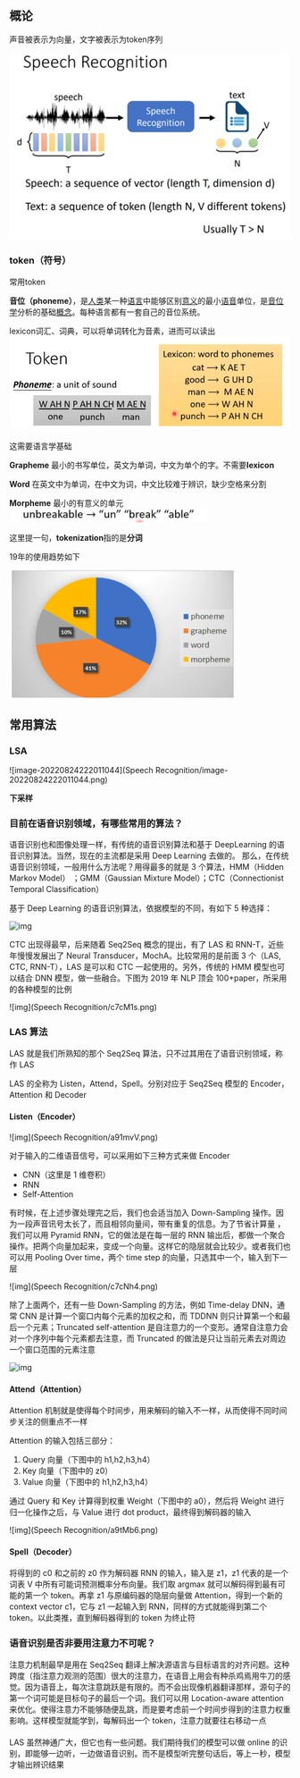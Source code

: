 ## 概论

声音被表示为向量，文字被表示为token序列

<img src="Speech Recognition/image-20220824212146636.png" alt="image-20220824212146636" style="zoom: 67%；" />

### token（符号）

常用token

**音位（phoneme）**，是[人类](https://baike.baidu.com/item/人类/31910)某一种[语言](https://baike.baidu.com/item/语言/72744)中能够区别[意义](https://baike.baidu.com/item/意义/2581536)的最小[语音](https://baike.baidu.com/item/语音/6140117)单位，是[音位学](https://baike.baidu.com/item/音位学/6930660)分析的基础[概念](https://baike.baidu.com/item/概念/829047)。每种语言都有一套自己的音位系统。

lexicon词汇、词典，可以将单词转化为音素，进而可以读出<img src="Speech Recognition/image-20220824212709297.png" alt="image-20220824212709297" style="zoom:67%;" />

这需要语言学基础

**Grapheme** 最小的书写单位，英文为单词，中文为单个的字。不需要**lexicon**

**Word**  在英文中为单词，在中文为词，中文比较难于辨识，缺少空格来分割

**Morpheme** 最小的有意义的单元<img src="Speech Recognition/image-20220824213640805.png" alt="image-20220824213640805" style="zoom:67%;" />

这里提一句，**tokenization**指的是**分词**

19年的使用趋势如下

<img src="Speech Recognition/image-20220824214218650.png" alt="image-20220824214218650" style="zoom:50%;" />

## 常用算法

### LSA

![image-20220824222011044](Speech Recognition/image-20220824222011044.png)

**下采样**



### 目前在语音识别领域，有哪些常用的算法？

语音识别也和图像处理一样，有传统的语音识别算法和基于 DeepLearning 的语音识别算法。当然，现在的主流都是采用 Deep Learning 去做的。 那么，在传统语音识别领域，一般用什么方法呢？用得最多的就是 3 个算法，HMM（Hidden Markov Model） ；GMM（Gaussian Mixture Model）；CTC（Connectionist Temporal Classification）

基于 Deep Learning 的语音识别算法，依据模型的不同，有如下 5 种选择：

![img](https://z3.ax1x.com/2021/04/20/c7cnhQ.png#shadow)

CTC 出现得最早，后来随着 Seq2Seq 概念的提出，有了 LAS 和 RNN-T，近些年慢慢发展出了 Neural Transducer，MochA。比较常用的是前面 3 个（LAS, CTC, RNN-T），LAS 是可以和 CTC 一起使用的。另外，传统的 HMM 模型也可以结合 DNN 模型，做一些融合。下图为 2019 年 NLP 顶会 100+paper，所采用的各种模型的比例

![img](Speech Recognition/c7cM1s.png)



### LAS 算法

LAS 就是我们所熟知的那个 Seq2Seq 算法，只不过其用在了语音识别领域，称作 LAS

LAS 的全称为 Listen，Attend，Spell。分别对应于 Seq2Seq 模型的 Encoder，Attention 和 Decoder



#### Listen（Encoder）

![img](Speech Recognition/a91mvV.png)

对于输入的二维语音信号，可以采用如下三种方式来做 Encoder

- CNN（这里是 1 维卷积）
- RNN
- Self-Attention

有时候，在上述步骤处理完之后，我们也会适当加入 Down-Sampling 操作。因为一段声音讯号太长了，而且相邻向量间，带有重复的信息。为了节省计算量 ，我们可以用 Pyramid RNN，它的做法是在每一层的 RNN 输出后，都做一个聚合操作。把两个向量加起来，变成一个向量。这样它的隐层就会比较少。或者我们也可以用 Pooling Over time，两个 time step 的向量，只选其中一个，输入到下一层

![img](Speech Recognition/c7cNh4.png)

除了上面两个，还有一些 Down-Sampling 的方法，例如 Time-delay DNN，通常 CNN 是计算一个窗口内每个元素的加权之和，而 TDDNN 则只计算第一个和最后一个元素；Truncated self-attention 是自注意力的一个变形。通常自注意力会对一个序列中每个元素都去注意，而 Truncated 的做法是只让当前元素去对周边一个窗口范围的元素注意

![img](https://s1.ax1x.com/2020/07/26/a98RAg.png#shadow)



#### Attend（Attention）

Attention 机制就是使得每个时间步，用来解码的输入不一样，从而使得不同时间步关注的侧重点不一样

Attention 的输入包括三部分：

1. Query 向量（下图中的 h1,h2,h3,h4）
2. Key 向量（下图中的 z0）
3. Value 向量（下图中的 h1,h2,h3,h4）

通过 Query 和 Key 计算得到权重 Weight（下图中的 a0），然后将 Weight 进行归一化操作之后，与 Value 进行 dot product，最终得到解码器的输入

![img](Speech Recognition/a9tMb6.png)





#### Spell（Decoder）

将得到的 c0 和之前的 z0 作为解码器 RNN 的输入，输入是 z1，z1 代表的是一个词表 V 中所有可能词预测概率分布向量。我们取 argmax 就可以解码得到最有可能的第一个 token。再拿 z1 与原编码器的隐层向量做 Attention，得到一个新的 context vector c1，它与 z1 一起输入到 RNN，同样的方式就能得到第二个 token。以此类推，直到解码器得到的 token 为终止符





### 语音识别是否非要用注意力不可呢？

注意力机制最早是用在 Seq2Seq 翻译上解决源语言与目标语言的对齐问题。这种跨度（指注意力观测的范围）很大的注意力，在语音上用会有种杀鸡焉用牛刀的感觉。因为语音上，每次注意跳跃是有限的。而不会出现像机器翻译那样，源句子的第一个词可能是目标句子的最后一个词。我们可以用 Location-aware attention 来优化。使得注意力不能够随便乱跳，而是要考虑前一个时间步得到的注意力权重影响。这样模型就能学到，每解码出一个 token，注意力就要往右移动一点

#### 

LAS 虽然神通广大，但它也有一些问题。我们期待我们的模型可以做 online 的识别，即能够一边听，一边做语音识别。而不是模型听完整句话后，等上一秒，模型才输出辨识结果











